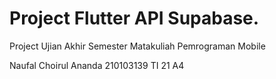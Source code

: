 # Project Flutter API Supabase.

  Project Ujian Akhir Semester Matakuliah Pemrograman Mobile
  
  Naufal Choirul Ananda
  210103139
  TI 21 A4
